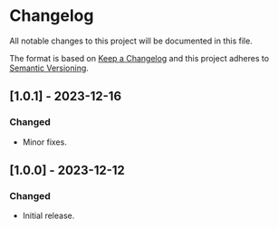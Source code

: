 Changelog
=========
All notable changes to this project will be documented in this file.

The format is based on [Keep a Changelog](http://keepachangelog.com/en/1.0.0/) and this project adheres to [Semantic Versioning](http://semver.org/spec/v2.0.0.html).

## [1.0.1] - 2023-12-16
### Changed
- Minor fixes.

## [1.0.0] - 2023-12-12
### Changed
- Initial release.

